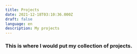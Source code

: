 ```yaml
---
title: Projects
date: 2021-12-18T03:10:36.000Z
draft: false
language: en
description: My projects
---
```

### This is where I would put my collection of projects.